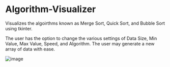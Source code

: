 # Algorithm-Visualizer
Visualizes the algoirthms known as Merge Sort, Quick Sort, and Bubble Sort using tkinter.

The user has the option to change the various settings of Data Size, Min Value, Max Value, Speed, and Algorithm. 
The user may generate a new array of data with ease.

![image](https://user-images.githubusercontent.com/90356726/147161235-7758aae9-f3bb-42a1-bb71-d2bf726df60e.png)
